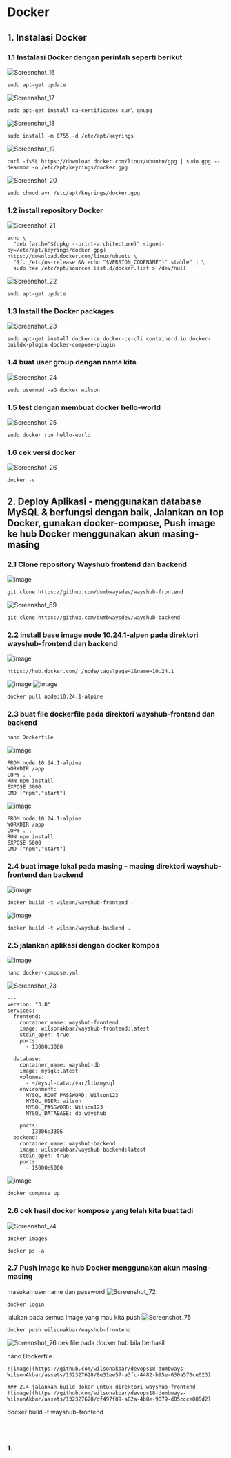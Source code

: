 # Docker
## 1. Instalasi Docker
### 1.1 Instalasi Docker dengan perintah seperti berikut
![Screenshot_16](https://github.com/wilsonakbar/devops18-dumbways-WilsonAkbar/assets/132327628/7753ce33-0517-4524-b859-ffe857358933)
```
sudo apt-get update
```
![Screenshot_17](https://github.com/wilsonakbar/devops18-dumbways-WilsonAkbar/assets/132327628/b87edb7d-fb84-403f-b535-93999aab11cb)
```
sudo apt-get install ca-certificates curl gnupg
```
![Screenshot_18](https://github.com/wilsonakbar/devops18-dumbways-WilsonAkbar/assets/132327628/36484796-8188-4a30-937b-154de40f9bad)
```
sudo install -m 0755 -d /etc/apt/keyrings
```
![Screenshot_19](https://github.com/wilsonakbar/devops18-dumbways-WilsonAkbar/assets/132327628/f686f8d3-da79-4712-96d4-48e897ec3d3d)
```
curl -fsSL https://download.docker.com/linux/ubuntu/gpg | sudo gpg --dearmor -o /etc/apt/keyrings/docker.gpg
```
![Screenshot_20](https://github.com/wilsonakbar/devops18-dumbways-WilsonAkbar/assets/132327628/a101c2ba-511d-490a-98ee-1a03c55eed36)
```
sudo chmod a+r /etc/apt/keyrings/docker.gpg
```
### 1.2 install repository Docker
![Screenshot_21](https://github.com/wilsonakbar/devops18-dumbways-WilsonAkbar/assets/132327628/1054f9ae-5920-406d-95aa-0055f6d0caac)
```
echo \
  "deb [arch="$(dpkg --print-architecture)" signed-by=/etc/apt/keyrings/docker.gpg] https://download.docker.com/linux/ubuntu \
  "$(. /etc/os-release && echo "$VERSION_CODENAME")" stable" | \
  sudo tee /etc/apt/sources.list.d/docker.list > /dev/null
```
![Screenshot_22](https://github.com/wilsonakbar/devops18-dumbways-WilsonAkbar/assets/132327628/229920f6-54a7-44a6-ac1d-0514d54cbc80)
```
sudo apt-get update
```
### 1.3 Install the Docker packages
![Screenshot_23](https://github.com/wilsonakbar/devops18-dumbways-WilsonAkbar/assets/132327628/cec60ad2-beec-4350-b520-d24b3f6399d3)
```
sudo apt-get install docker-ce docker-ce-cli containerd.io docker-buildx-plugin docker-compose-plugin
```
### 1.4 buat user group dengan nama kita
![Screenshot_24](https://github.com/wilsonakbar/devops18-dumbways-WilsonAkbar/assets/132327628/57db033f-54fc-4533-91f5-443366fdcfe4)
```
sudo usermod -aG docker wilson
```
### 1.5 test dengan membuat docker hello-world
![Screenshot_25](https://github.com/wilsonakbar/devops18-dumbways-WilsonAkbar/assets/132327628/9cb1ef87-d0ee-44af-b6c7-12a7e2306d83)
```
sudo docker run hello-world
```
### 1.6 cek versi docker
![Screenshot_26](https://github.com/wilsonakbar/devops18-dumbways-WilsonAkbar/assets/132327628/3365f00e-a417-44bd-b145-4b7c3191477c)
```
docker -v
```


## 2. Deploy Aplikasi - menggunakan database MySQL & berfungsi dengan baik, Jalankan on top Docker, gunakan docker-compose, Push image ke hub Docker menggunakan akun masing-masing
### 2.1 Clone repository Wayshub frontend dan backend
![image](https://github.com/wilsonakbar/devops18-dumbways-WilsonAkbar/assets/132327628/1e4e9442-3308-40fc-8b28-d34748ca5586)
```
git clone https://github.com/dumbwaysdev/wayshub-frontend
```
![Screenshot_69](https://github.com/wilsonakbar/devops18-dumbways-WilsonAkbar/assets/132327628/46e76b3e-ab2f-43df-9fec-2114d9b3ec44)
```
git clone https://github.com/dumbwaysdev/wayshub-backend
```
### 2.2 install base image node 10.24.1-alpen pada direktori wayshub-frontend dan backend
![image](https://github.com/wilsonakbar/devops18-dumbways-WilsonAkbar/assets/132327628/aae4adf6-8327-413e-8da1-d71f3cd8999a)
```
https://hub.docker.com/_/node/tags?page=1&name=10.24.1
```
![image](https://github.com/wilsonakbar/devops18-dumbways-WilsonAkbar/assets/132327628/468ea506-12ff-497f-b4d9-423d5b2fe05c)
![image](https://github.com/wilsonakbar/devops18-dumbways-WilsonAkbar/assets/132327628/6b7b7160-308d-4de4-b27d-51b35a8d15c7)
```
docker pull node:10.24.1-alpine
```
### 2.3 buat file dockerfile pada direktori wayshub-frontend dan backend
```
nano Dockerfile
```
![image](https://github.com/wilsonakbar/devops18-dumbways-WilsonAkbar/assets/132327628/b6460c82-a85e-4b3c-a1bd-dfff9cac3db1)
```
FROM node:10.24.1-alpine
WORKDIR /app
COPY . .
RUN npm install
EXPOSE 3000
CMD ["npm","start"]
```
![image](https://github.com/wilsonakbar/devops18-dumbways-WilsonAkbar/assets/132327628/d4999c83-7a25-486c-a964-a4adfbaece16)
```
FROM node:10.24.1-alpine
WORKDIR /app
COPY . .
RUN npm install
EXPOSE 5000
CMD ["npm","start"]
```
### 2.4 buat image lokal pada masing - masing direktori wayshub-frontend dan backend
![image](https://github.com/wilsonakbar/devops18-dumbways-WilsonAkbar/assets/132327628/d06d83fe-225d-4f15-8544-4bfd93628311)
```
docker build -t wilson/wayshub-frontend .
```
![image](https://github.com/wilsonakbar/devops18-dumbways-WilsonAkbar/assets/132327628/9506ac12-c330-4d0f-a0cc-00a87497a525)
```
docker build -t wilson/wayshub-backend .
```
### 2.5 jalankan aplikasi dengan docker kompos
![image](https://github.com/wilsonakbar/devops18-dumbways-WilsonAkbar/assets/132327628/dbb650cc-b7ab-42b3-bd8a-6794ada39508)
```
nano docker-compose.yml
```
![Screenshot_73](https://github.com/wilsonakbar/devops18-dumbways-WilsonAkbar/assets/132327628/7974ec1b-bcc5-47d5-89ff-4df98f951e32)
```
---
version: "3.8"
services:
  frontend:
    container_name: wayshub-frontend
    image: wilsonakbar/wayshub-frontend:latest
    stdin_open: true
    ports:
      - 13000:3000

  database:
    container_name: wayshub-db
    image: mysql:latest
    volumes:
      - ~/mysql-data:/var/lib/mysql
    environment:
      MYSQL_ROOT_PASSWORD: Wilson123
      MYSQL_USER: wilson
      MYSQL_PASSWORD: Wilson123
      MYSQL_DATABASE: db-wayshub
    
    ports:
      - 13306:3306
  backend:
    container_name: wayshub-backend
    image: wilsonakbar/wayshub-backend:latest
    stdin_open: true
    ports:
      - 15000:5000
```
![image](https://github.com/wilsonakbar/devops18-dumbways-WilsonAkbar/assets/132327628/6fa991f6-e46a-4db6-91c1-3c91f559bcd1)
```
docker compose up
```
### 2.6 cek hasil docker kompose yang telah kita buat tadi
![Screenshot_74](https://github.com/wilsonakbar/devops18-dumbways-WilsonAkbar/assets/132327628/fc5d54e6-fe1c-4343-8ce0-41b7bf770282)
```
docker images
```
```
docker ps -a
```
### 2.7 Push image ke hub Docker menggunakan akun masing-masing
masukan username dan password
![Screenshot_72](https://github.com/wilsonakbar/devops18-dumbways-WilsonAkbar/assets/132327628/fd100983-97f3-44cf-a2d4-230833c5d0c8)
```
docker login
```
lalukan pada semua image yang mau kita push
![Screenshot_75](https://github.com/wilsonakbar/devops18-dumbways-WilsonAkbar/assets/132327628/bb4bef7f-5be0-48c8-a1b6-59c79b181a96)
```
docker push wilsonakbar/wayshub-frontend
```
![Screenshot_76](https://github.com/wilsonakbar/devops18-dumbways-WilsonAkbar/assets/132327628/d35330b9-68b1-4384-8d99-1db640d383d6)
cek file pada docker hub bila berhasil




nano Dockerfile
```
![image](https://github.com/wilsonakbar/devops18-dumbways-WilsonAkbar/assets/132327628/8e31ee57-a3fc-4482-b95e-030a570ce023)

### 2.4 jalankan build doker untuk direktori wayshub-frontend
![image](https://github.com/wilsonakbar/devops18-dumbways-WilsonAkbar/assets/132327628/df497f89-a82a-4b8e-9079-d05ccce885d2)
```
docker build -t wayshub-frontend .
```



```

### 1.
```
```
